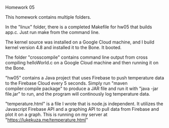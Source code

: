 Homework 05

This homework contains multiple folders.

In the "linux" folder, there is a completed Makefile for hw05 that builds app.c.  Just run make from the command line.

The kernel source was installed on a Google Cloud machine, and I build kernel version 4.8 and installed it to the Bone.  It booted.

The folder "crosscompile" contains command line output from cross compiling helloWorld.c on a Google Cloud machine and then running it on the Bone.

"hw05" contains a Java project that uses Firebase to push temperature data to the Firebase Cloud every 5 seconds. Simply run "maven compiler:compile package" to produce a JAR file and run it with "java -jar file.jar" to run, and the program will continously log temperature data.  

"temperature.html" is a file I wrote that is node.js independent.  It utilizes the Javascript Firebase API and a graphing API to pull data from Firebase and plot it on a graph.  This is running on my server at "https://lukekuza.me/temperature.html"